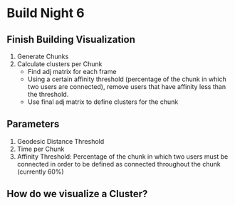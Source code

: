 # Build Night 6

## Finish Building Visualization

1. Generate Chunks
2. Calculate clusters per Chunk
    * Find adj matrix for each frame
    * Using a certain affinity threshold (percentage of the chunk in which two users are connected), remove users that have affinity less than the threshold.
    * Use final adj matrix to define clusters for the chunk

## Parameters

1. Geodesic Distance Threshold
2. Time per Chunk
3. Affinity Threshold: Percentage of the chunk in which two users must be connected in order to be defined as connected throughout the chunk (currently 60%)

## How do we visualize a Cluster?